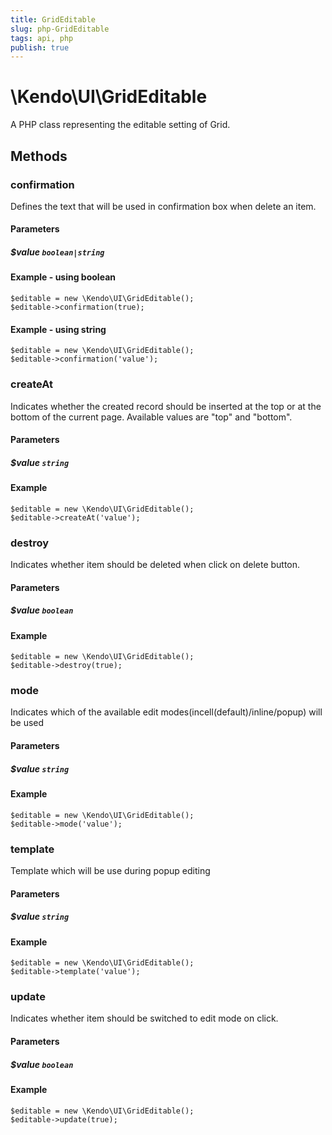 ```yaml
---
title: GridEditable
slug: php-GridEditable
tags: api, php
publish: true
---
```


# \Kendo\UI\GridEditable

A PHP class representing the editable setting of Grid.


## Methods

### confirmation
Defines the text that will be used in confirmation box when delete an item.
#### Parameters

##### $value `boolean|string`



#### Example  - using boolean
    $editable = new \Kendo\UI\GridEditable();
    $editable->confirmation(true);

#### Example  - using string
    $editable = new \Kendo\UI\GridEditable();
    $editable->confirmation('value');

### createAt
Indicates whether the created record should be inserted at the top or at the bottom of the current page. Available values are "top" and "bottom".
#### Parameters

##### $value `string`



#### Example 
    $editable = new \Kendo\UI\GridEditable();
    $editable->createAt('value');

### destroy
Indicates whether item should be deleted when click on delete button.
#### Parameters

##### $value `boolean`



#### Example 
    $editable = new \Kendo\UI\GridEditable();
    $editable->destroy(true);

### mode
Indicates which of the available edit modes(incell(default)/inline/popup) will be used
#### Parameters

##### $value `string`



#### Example 
    $editable = new \Kendo\UI\GridEditable();
    $editable->mode('value');

### template
Template which will be use during popup editing
#### Parameters

##### $value `string`



#### Example 
    $editable = new \Kendo\UI\GridEditable();
    $editable->template('value');

### update
Indicates whether item should be switched to edit mode on click.
#### Parameters

##### $value `boolean`



#### Example 
    $editable = new \Kendo\UI\GridEditable();
    $editable->update(true);

